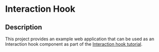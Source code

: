 # Interaction Hook

## Description

This project provides an example web application that can be used as an Interaction hook component as part of the [Interaction hook tutorial](https://learn.mattr.global/guides/oid4vci/interaction-hook-tutorial).
